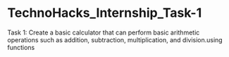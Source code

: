 # TechnoHacks_Internship_Task-1
Task 1:   Create a basic calculator that can perform
basic arithmetic operations such as addition,
subtraction, multiplication, and division.using
functions
